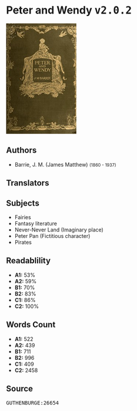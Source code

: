 # Peter and Wendy <kbd>v2.0.2</kbd>

![](./cover.medium.jpg "")

## Authors


 - Barrie, J. M. (James Matthew) <small>(1860 - 1937)</small>

## Translators



## Subjects


 - Fairies
 - Fantasy literature
 - Never-Never Land (Imaginary place)
 - Peter Pan (Fictitious character)
 - Pirates

## Readablility


 - **A1:** 53%
 - **A2:** 59%
 - **B1:** 70%
 - **B2:** 83%
 - **C1:** 86%
 - **C2:** 100%

## Words Count


 - **A1:** 522
 - **A2:** 439
 - **B1:** 711
 - **B2:** 996
 - **C1:** 409
 - **C2:** 2458

## Source


<kbd>GUTHENBURGE:26654</kbd>
